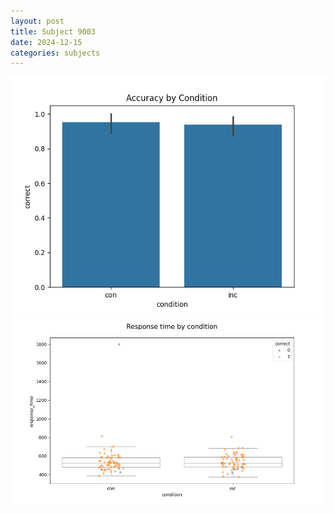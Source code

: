 ```yaml
---
layout: post
title: Subject 9003
date: 2024-12-15
categories: subjects
---
```


![](data/9003/run-6/9003_NF_acc.png)
![](data/9003/run-6/9003_NF_rt.png)
